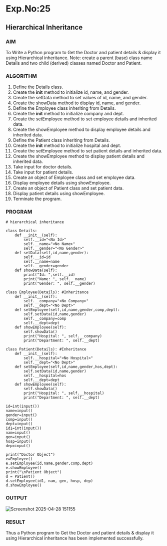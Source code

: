 # Exp.No:25  
## Hierarchical Inheritance

### AIM  
To Write a Python program to Get the Doctor  and patient details & display it using Hierarchical inheritance.
Note: create a parent (base) class name Details and two child (derived) classes named Doctor and Patient.

### ALGORITHM

1. Define the Details class.
2. Create the __init__ method to initialize id, name, and gender.
3. Create the setData method to set values of id, name, and gender.
4. Create the showData method to display id, name, and gender.
5. Define the Employee class inheriting from Details.
6. Create the __init__ method to initialize company and dept.
7. Create the setEmployee method to set employee details and inherited data.
8. Create the showEmployee method to display employee details and inherited data.
9. Define the Patient class inheriting from Details.
10. Create the __init__ method to initialize hospital and dept.
11. Create the setEmployee method to set patient details and inherited data.
12. Create the showEmployee method to display patient details and inherited data.
13. Take input for doctor details.
14. Take input for patient details.
15. Create an object of Employee class and set employee data.
16. Display employee details using showEmployee.
17. Create an object of Patient class and set patient data.
18. Display patient details using showEmployee.
19. Terminate the program.

### PROGRAM
```
# hierarchical inheritance

class Details:
    def __init__(self):
        self.__id="<No Id>"
        self.__name="<No Name>"
        self.__gender="<No Gender>"
    def setData(self,id,name,gender):
        self.__id=id
        self.__name=name
        self.__gender=gender
    def showData(self):
        print("Id: ",self.__id)
        print("Name: ", self.__name)
        print("Gender: ", self.__gender)

class Employee(Details): #Inheritance
    def __init__(self):
        self.__company="<No Company>"
        self.__dept="<No Dept>"
    def setEmployee(self,id,name,gender,comp,dept):
        self.setData(id,name,gender)
        self.__company=comp
        self.__dept=dept
    def showEmployee(self):
        self.showData()
        print("Hospital: ", self.__company)
        print("Department: ", self.__dept)

class Patient(Details): #Inheritance
    def __init__(self):
        self.__hospital="<No Hospital>"
        self.__dept="<No Dept>"
    def setEmployee(self,id,name,gender,hos,dept):
        self.setData(id,name,gender)
        self.__hospital=hos
        self.__dept=dept
    def showEmployee(self):
        self.showData()
        print("Hospital: ", self.__hospital)
        print("Department: ", self.__dept)

id=int(input())
name=input()
gender=input()
comp=input()
dept=input()
id1=int(input())
nam=input()
gen=input()
hosp=input()
dep=input()

print("Doctor Object")
e=Employee()
e.setEmployee(id,name,gender,comp,dept)
e.showEmployee()
print("\nPatient Object")
d = Patient()
d.setEmployee(id1, nam, gen, hosp, dep)
d.showEmployee()

```
### OUTPUT  
![Screenshot 2025-04-28 151155](https://github.com/user-attachments/assets/473058f9-df33-4c4a-9ef9-1e047e2bc3fa)

### RESULT
Thus a Python program to Get the Doctor  and patient details & display it using Hierarchical inheritance has been implemented successfully.

